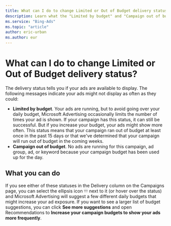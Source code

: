 ```yaml
---
title: What can I do to change Limited or Out of Budget delivery status?
description: Learn what the "Limited by budget" and "Campaign out of budget" status means and what you can do to change it.
ms.service: "Bing-Ads"
ms.topic: "article"
author: eric-urban
ms.author: eur
---
```


# What can I do to change Limited or Out of Budget delivery status?

The delivery status tells you if your ads are available to display.  The following messages indicate your ads might not display as often as they could:

- **Limited by budget**. Your ads are running, but to avoid going over your daily budget, Microsoft Advertising occasionally limits the number of times your ad is shown. If your campaign has this status, it can still be successful. But if you increase your budget, your ads might show more often.  This status means that your campaign ran out of budget at least once in the past 15 days or that we've determined that your campaign will run out of budget in the coming weeks.
- **Campaign out of budget**. No ads are running for this campaign, ad group, ad, or keyword because your campaign budget has been used up for the day.

## What you can do

If you see either of these statuses in the Delivery column on the Campaigns page, you can select the ellipsis icon ![More information icon](../images/BA_ScreenCap_DeliveryDetails.png) next to it (or hover over the status) and Microsoft Advertising will suggest a few different daily budgets that might increase your ad exposure. If you want to see a larger list of budget suggestions, you can click **See more suggestions** and open Recommendations to **Increase your campaign budgets to show your ads more frequently**.


